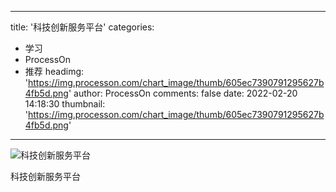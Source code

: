 
---
title: '科技创新服务平台'
categories: 
 - 学习
 - ProcessOn
 - 推荐
headimg: 'https://img.processon.com/chart_image/thumb/605ec7390791295627b4fb5d.png'
author: ProcessOn
comments: false
date: 2022-02-20 14:18:30
thumbnail: 'https://img.processon.com/chart_image/thumb/605ec7390791295627b4fb5d.png'
---

<div>   
<img class="thumb" alt="科技创新服务平台" src="https://img.processon.com/chart_image/thumb/605ec7390791295627b4fb5d.png" referrerpolicy="no-referrer">
<p>科技创新服务平台</p>  
</div>
            